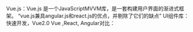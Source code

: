 Vue.js：Vue.js 是一个JavaScriptMVVM库，是一套构建用户界面的渐进式框架。
“vue.js兼具angular.js和react.js的优点，并剔除了它们的缺点”
UI组件库：快速开发，Vue2.0
Vue ,React, Angular对比：

